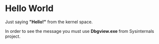 # Hello World

Just saying **"Hello!"** from the kernel space.

In order to see the message you must use **Dbgview.exe** from Sysinternals project.

